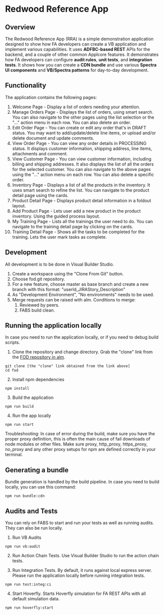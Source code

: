 # Redwood Reference App

## Overview

The Redwood Reference App (RRA) is a simple demonstration application designed to show how
FA developers can create a VB application and implement various capabilities.
It uses **ADFBC-based REST** APIs for the backend, and a couple of other common Applcore features.
It demonstrates how FA developers can configure **audit rules**, **unit tests**, and **integration tests**.
It shows how you can create a **CDN bundle** and use various **Spectra UI components** and **VB/Spectra patterns** for day-to-day development.

## Functionality

The application contains the following pages:

1. Welcome Page - Display a list of orders needing your attention.
2. Manage Orders Page - Displays the list of orders, using smart search.
You can also navigate to the other pages using the list selection or the "..." action menu in each row.
You can also delete an order.
3. Edit Order Page - You can create or edit any order that's in DRAFT status.
You may want to add/update/delete line items,
or upload and/or delete document and update comments.
4. View Order Page - You can view any order details in PROCESSING status.
It displays customer information, shipping address, line items, attachments and comment.
5. View Customer Page - You can view customer information,
including billing and shipping addresses.
It also displays the list of all the orders for the selected customer.
You can also navigate to the above pages using the "..." action menu on each row. You can also delete a specific order.
6. Inventory Page - Displays a list of all the products in the inventory. It uses smart search to refine the list.
You can navigate to the product detail page using the cards.
7. Product Detail Page - Displays product detail information in a foldout layout.
8. Add Product Page - Lets user add a new product in the product inventory. Using the guided process layout.
9. My Training Page - Lists all the trainings the user need to do.
You can navigate to the training detail page by clicking on the cards.
10. Training Detail Page - Shows all the tasks to be completed for the training. Lets the user mark tasks as complete.

## Development
All development is to be done in Visual Builder Studio.

1. Create a workspace using the "Clone From Git" button.
2. Choose fod.git repository.
3. For a new feature, choose master as base branch and create a new branch with this format: "userId_JIRAStory_Description"
4. As "Development Environment", "No environments" needs to be used.
5. Merge requests can be raised with alm. Conditions to merge:
    1. Reviewed by peers.
    2. FABS build clean.

## Running the application locally
In case you need to run the application locally, or if you need to debug build scripts.

1. Clone the repository and change directory. Grab the "clone" link from
the [FOD repository in alm](https://alm.oraclecorp.com/fusionapps/#projects/atk-fusionorderdemo/scm/fod.git/tree?revision=master).
```
git clone [the "clone" link obtained from the link above]
cd fod
```

2. Install npm dependencies
```
npm install
```

3. Build the application
```
npm run build
```

4. Run the app locally
```
npm run start
```

Troubleshooting:
In case of error during the build, make sure you have the proper proxy definition, this is often the main cause of fail downloads of node modules or other files.
Make sure proxy, http_proxy, https_proxy, no_proxy and any other proxy setups for npm are defined correctly in your terminal.

## Generating a bundle
Bundle generation is handled by the build pipeline. In case you need to build locally, you can use this command:

```
npm run bundle:cdn
```

## Audits and Tests
You can rely on FABS to start and run your tests as well as running audits.
They can also be run locally.

1. Run VB Audits
```
npm run vb:audit
```
2. Run Action Chain Tests.
Use Visual Builder Studio to run the action chain tests.

3. Run Integration Tests. By default, it runs against local express server.
Please run the application locally before running integration tests.
```
npm run test:integ:ci
```
4. Start Hoverfly. Starts Hoverfly simulation for FA REST APIs with all default simulation data.
```
npm run hoverfly:start
```
